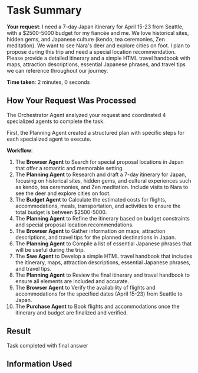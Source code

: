 # Task Summary

**Your request**: I need a 7-day Japan itinerary for April 15-23 from Seattle, with a $2500-5000 budget for my fiancée and me. We love historical sites, hidden gems, and Japanese culture (kendo, tea ceremonies, Zen meditation). We want to see Nara's deer and explore cities on foot. I plan to propose during this trip and need a special location recommendation. Please provide a detailed itinerary and a simple HTML travel handbook with maps, attraction descriptions, essential Japanese phrases, and travel tips we can reference throughout our journey.

**Time taken**: 2 minutes, 0 seconds

## How Your Request Was Processed

The Orchestrator Agent analyzed your request and coordinated 4 specialized agents to complete the task.

First, the Planning Agent created a structured plan with specific steps for each specialized agent to execute.

**Workflow**:

1. The **Browser Agent** to Search for special proposal locations in Japan that offer a romantic and memorable setting.
2. The **Planning Agent** to Research and draft a 7-day itinerary for Japan, focusing on historical sites, hidden gems, and cultural experiences such as kendo, tea ceremonies, and Zen meditation. Include visits to Nara to see the deer and explore cities on foot.
3. The **Budget Agent** to Calculate the estimated costs for flights, accommodations, meals, transportation, and activities to ensure the total budget is between $2500-5000.
4. The **Planning Agent** to Refine the itinerary based on budget constraints and special proposal location recommendations.
5. The **Browser Agent** to Gather information on maps, attraction descriptions, and travel tips for the planned destinations in Japan.
6. The **Planning Agent** to Compile a list of essential Japanese phrases that will be useful during the trip.
7. The **Swe Agent** to Develop a simple HTML travel handbook that includes the itinerary, maps, attraction descriptions, essential Japanese phrases, and travel tips.
8. The **Planning Agent** to Review the final itinerary and travel handbook to ensure all elements are included and accurate.
9. The **Browser Agent** to Verify the availability of flights and accommodations for the specified dates (April 15-23) from Seattle to Japan.
10. The **Purchase Agent** to Book flights and accommodations once the itinerary and budget are finalized and verified.

## Result

Task completed with final answer

## Information Used

